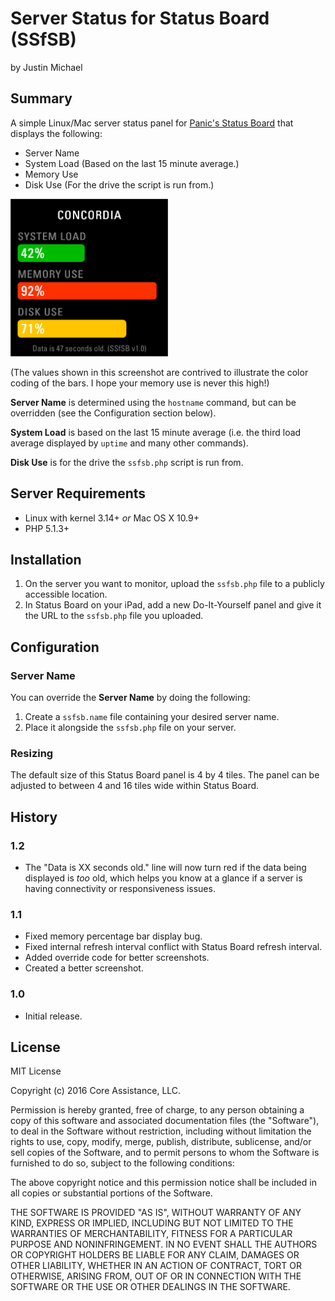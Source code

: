 # Server Status for Status Board (SSfSB)

by Justin Michael

## Summary

A simple Linux/Mac server status panel for [Panic's Status Board](http://panic.com/statusboard/) that displays the following:

- Server Name
- System Load (Based on the last 15 minute average.)
- Memory Use
- Disk Use (For the drive the script is run from.)

<img src="ssfsb.png" style="width: 50%; height: 50%;" alt="Server Status for Status Board Screen Shot">

(The values shown in this screenshot are contrived to illustrate the color coding of the bars.  I hope your memory use is never this high!)

**Server Name** is determined using the `hostname` command, but can be overridden (see the Configuration section below).

**System Load** is based on the last 15 minute average (i.e. the third load average displayed by `uptime` and many other commands).

**Disk Use** is for the drive the `ssfsb.php` script is run from.

## Server Requirements

- Linux with kernel 3.14+ *or* Mac OS X 10.9+
- PHP 5.1.3+

## Installation

1. On the server you want to monitor, upload the `ssfsb.php` file to a publicly accessible location.
2. In Status Board on your iPad, add a new Do-It-Yourself panel and give it the URL to the `ssfsb.php` file you uploaded.

## Configuration

### Server Name

You can override the **Server Name** by doing the following:

1. Create a `ssfsb.name` file containing your desired server name.
2. Place it alongside the `ssfsb.php` file on your server.

### Resizing

The default size of this Status Board panel is 4 by 4 tiles.  The panel can be adjusted to between 4 and 16 tiles wide within Status Board.

## History

### 1.2

- The "Data is XX seconds old." line will now turn red if the data being displayed is *too* old, which helps you know at a glance if a server is having connectivity or responsiveness issues.

### 1.1

- Fixed memory percentage bar display bug.
- Fixed internal refresh interval conflict with Status Board refresh interval.
- Added override code for better screenshots.
- Created a better screenshot.

### 1.0

- Initial release.

## License

MIT License

Copyright (c) 2016 Core Assistance, LLC.

Permission is hereby granted, free of charge, to any person obtaining a copy
of this software and associated documentation files (the "Software"), to deal
in the Software without restriction, including without limitation the rights
to use, copy, modify, merge, publish, distribute, sublicense, and/or sell
copies of the Software, and to permit persons to whom the Software is
furnished to do so, subject to the following conditions:

The above copyright notice and this permission notice shall be included in all
copies or substantial portions of the Software.

THE SOFTWARE IS PROVIDED "AS IS", WITHOUT WARRANTY OF ANY KIND, EXPRESS OR
IMPLIED, INCLUDING BUT NOT LIMITED TO THE WARRANTIES OF MERCHANTABILITY,
FITNESS FOR A PARTICULAR PURPOSE AND NONINFRINGEMENT. IN NO EVENT SHALL THE
AUTHORS OR COPYRIGHT HOLDERS BE LIABLE FOR ANY CLAIM, DAMAGES OR OTHER
LIABILITY, WHETHER IN AN ACTION OF CONTRACT, TORT OR OTHERWISE, ARISING FROM,
OUT OF OR IN CONNECTION WITH THE SOFTWARE OR THE USE OR OTHER DEALINGS IN THE
SOFTWARE.